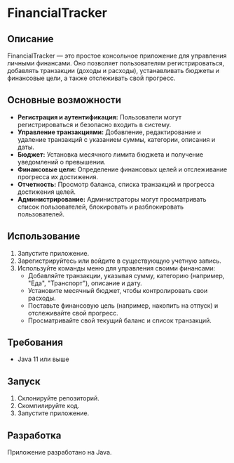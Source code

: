 # FinancialTracker

## Описание

FinancialTracker — это простое консольное приложение для управления личными финансами. Оно позволяет пользователям регистрироваться, добавлять транзакции (доходы и расходы), устанавливать бюджеты и финансовые цели, а также отслеживать свой прогресс.

## Основные возможности

*   **Регистрация и аутентификация:** Пользователи могут регистрироваться и безопасно входить в систему.
*   **Управление транзакциями:** Добавление, редактирование и удаление транзакций с указанием суммы, категории, описания и даты.
*   **Бюджет:** Установка месячного лимита бюджета и получение уведомлений о превышении.
*   **Финансовые цели:** Определение финансовых целей и отслеживание прогресса их достижения.
*   **Отчетность:** Просмотр баланса, списка транзакций и прогресса достижения целей.
*   **Администрирование:** Администраторы могут просматривать список пользователей, блокировать и разблокировать пользователей.

## Использование

1.  Запустите приложение.
2.  Зарегистрируйтесь или войдите в существующую учетную запись.
3.  Используйте команды меню для управления своими финансами:
    *   Добавляйте транзакции, указывая сумму, категорию (например, "Еда", "Транспорт"), описание и дату.
    *   Установите месячный бюджет, чтобы контролировать свои расходы.
    *   Поставьте финансовую цель (например, накопить на отпуск) и отслеживайте свой прогресс.
    *   Просматривайте свой текущий баланс и список транзакций.

## Требования

*   Java 11 или выше

## Запуск

1.  Склонируйте репозиторий.
2.  Скомпилируйте код.
3.  Запустите приложение.

## Разработка

Приложение разработано на Java.
